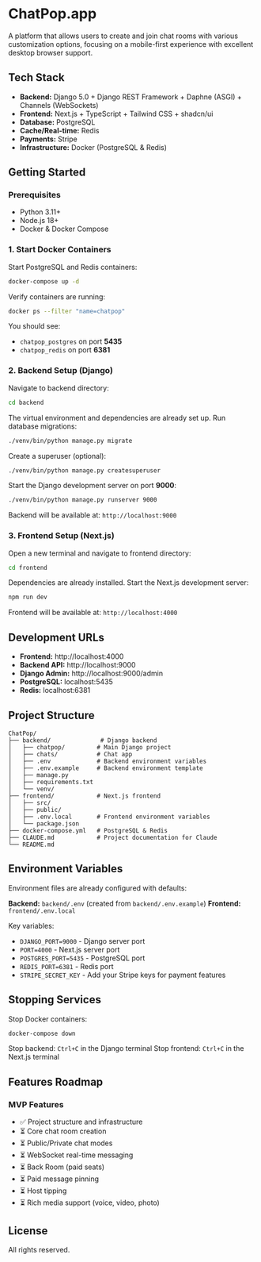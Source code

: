 # ChatPop.app

A platform that allows users to create and join chat rooms with various customization options, focusing on a mobile-first experience with excellent desktop browser support.

## Tech Stack

- **Backend:** Django 5.0 + Django REST Framework + Daphne (ASGI) + Channels (WebSockets)
- **Frontend:** Next.js + TypeScript + Tailwind CSS + shadcn/ui
- **Database:** PostgreSQL
- **Cache/Real-time:** Redis
- **Payments:** Stripe
- **Infrastructure:** Docker (PostgreSQL & Redis)

## Getting Started

### Prerequisites

- Python 3.11+
- Node.js 18+
- Docker & Docker Compose

### 1. Start Docker Containers

Start PostgreSQL and Redis containers:

```bash
docker-compose up -d
```

Verify containers are running:
```bash
docker ps --filter "name=chatpop"
```

You should see:
- `chatpop_postgres` on port **5435**
- `chatpop_redis` on port **6381**

### 2. Backend Setup (Django)

Navigate to backend directory:
```bash
cd backend
```

The virtual environment and dependencies are already set up. Run database migrations:
```bash
./venv/bin/python manage.py migrate
```

Create a superuser (optional):
```bash
./venv/bin/python manage.py createsuperuser
```

Start the Django development server on port **9000**:
```bash
./venv/bin/python manage.py runserver 9000
```

Backend will be available at: `http://localhost:9000`

### 3. Frontend Setup (Next.js)

Open a new terminal and navigate to frontend directory:
```bash
cd frontend
```

Dependencies are already installed. Start the Next.js development server:
```bash
npm run dev
```

Frontend will be available at: `http://localhost:4000`

## Development URLs

- **Frontend:** http://localhost:4000
- **Backend API:** http://localhost:9000
- **Django Admin:** http://localhost:9000/admin
- **PostgreSQL:** localhost:5435
- **Redis:** localhost:6381

## Project Structure

```
ChatPop/
├── backend/              # Django backend
│   ├── chatpop/         # Main Django project
│   ├── chats/           # Chat app
│   ├── .env             # Backend environment variables
│   ├── .env.example     # Backend environment template
│   ├── manage.py
│   ├── requirements.txt
│   └── venv/
├── frontend/            # Next.js frontend
│   ├── src/
│   ├── public/
│   ├── .env.local       # Frontend environment variables
│   └── package.json
├── docker-compose.yml   # PostgreSQL & Redis
├── CLAUDE.md            # Project documentation for Claude
└── README.md
```

## Environment Variables

Environment files are already configured with defaults:

**Backend:** `backend/.env` (created from `backend/.env.example`)
**Frontend:** `frontend/.env.local`

Key variables:
- `DJANGO_PORT=9000` - Django server port
- `PORT=4000` - Next.js server port
- `POSTGRES_PORT=5435` - PostgreSQL port
- `REDIS_PORT=6381` - Redis port
- `STRIPE_SECRET_KEY` - Add your Stripe keys for payment features

## Stopping Services

Stop Docker containers:
```bash
docker-compose down
```

Stop backend: `Ctrl+C` in the Django terminal
Stop frontend: `Ctrl+C` in the Next.js terminal

## Features Roadmap

### MVP Features
- ✅ Project structure and infrastructure
- ⏳ Core chat room creation
- ⏳ Public/Private chat modes
- ⏳ WebSocket real-time messaging
- ⏳ Back Room (paid seats)
- ⏳ Paid message pinning
- ⏳ Host tipping
- ⏳ Rich media support (voice, video, photo)

## License

All rights reserved.
